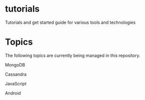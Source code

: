 tutorials
=========

Tutorials and get started guide for various tools and technologies

Topics
======
The following topics are currently being managed in this repository. 

MongoDB

Cassandra

JavaScript

Android

